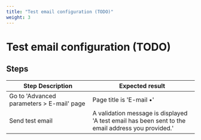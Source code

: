 ```yaml
---
title: "Test email configuration (TODO)"
weight: 3
---
```


# Test email configuration (TODO)
## Steps
| Step Description | Expected result |
| ----- | ----- |
| Go to 'Advanced parameters > E-mail' page | Page title is 'E-mail •' |
| Send test email | A validation message is displayed<br>'A test email has been sent to the email address you provided.' |

